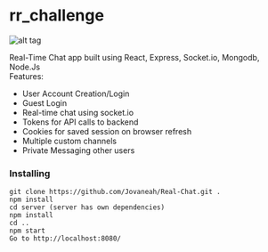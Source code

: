 # rr_challenge

![alt tag](https://user-images.githubusercontent.com/22341088/32709405-27d9da74-c7fe-11e7-9578-b40fefddfc77.png)

Real-Time Chat app built using React, Express, Socket.io, Mongodb, Node.Js <br/>
Features:
  - User Account Creation/Login
  - Guest Login
  - Real-time chat using socket.io
  - Tokens for API calls to backend
  - Cookies for saved session on browser refresh
  - Multiple custom channels
  - Private Messaging other users <br/>


### Installing
```
git clone https://github.com/Jovaneah/Real-Chat.git .
npm install
cd server (server has own dependencies)
npm install
cd ..
npm start
Go to http://localhost:8080/
```
